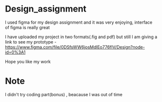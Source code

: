 # Design_assignment

I used figma for my design assignment and it was very enjoying, interface of figma is really great

I have uploaded my project in two formats(.fig and pdf) but still I am giving a link to see my prototype - https://www.figma.com/file/0DSfsWW6josMdlEo776flV/Design?node-id=0%3A1

Hope you like my work

# Note

I didn't try coding part(bonus) , beacause I was out of time
